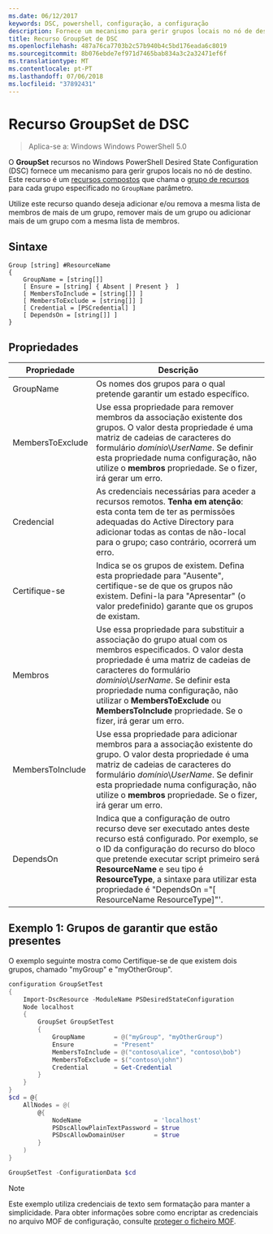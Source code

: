 ```yaml
---
ms.date: 06/12/2017
keywords: DSC, powershell, configuração, a configuração
description: Fornece um mecanismo para gerir grupos locais no nó de destino.
title: Recurso GroupSet de DSC
ms.openlocfilehash: 487a76ca7703b2c57b940b4c5bd176eada6c8019
ms.sourcegitcommit: 8b076ebde7ef971d7465bab834a3c2a32471ef6f
ms.translationtype: MT
ms.contentlocale: pt-PT
ms.lasthandoff: 07/06/2018
ms.locfileid: "37892431"
---
```

# <a name="dsc-groupset-resource"></a>Recurso GroupSet de DSC

> Aplica-se a: Windows Windows PowerShell 5.0

O **GroupSet** recursos no Windows PowerShell Desired State Configuration (DSC) fornece um mecanismo para gerir grupos locais no nó de destino. Este recurso é um [recursos compostos](authoringResourceComposite.md) que chama o [grupo de recursos](groupResource.md) para cada grupo especificado no `GroupName` parâmetro.

Utilize este recurso quando deseja adicionar e/ou remova a mesma lista de membros de mais de um grupo, remover mais de um grupo ou adicionar mais de um grupo com a mesma lista de membros.

## <a name="syntax"></a>Sintaxe

```
Group [string] #ResourceName
{
    GroupName = [string[]]
    [ Ensure = [string] { Absent | Present }  ]
    [ MembersToInclude = [string[]] ]
    [ MembersToExclude = [string[]] ]
    [ Credential = [PSCredential] ]
    [ DependsOn = [string[]] ]
}
```

## <a name="properties"></a>Propriedades

|  Propriedade  |  Descrição   |
|---|---|
| GroupName| Os nomes dos grupos para o qual pretende garantir um estado específico.|
| MembersToExclude| Use essa propriedade para remover membros da associação existente dos grupos. O valor desta propriedade é uma matriz de cadeias de caracteres do formulário *domínio*\\*UserName*. Se definir esta propriedade numa configuração, não utilize o **membros** propriedade. Se o fizer, irá gerar um erro.|
| Credencial| As credenciais necessárias para aceder a recursos remotos. **Tenha em atenção**: esta conta tem de ter as permissões adequadas do Active Directory para adicionar todas as contas de não-local para o grupo; caso contrário, ocorrerá um erro.
| Certifique-se| Indica se os grupos de existem. Defina esta propriedade para "Ausente", certifique-se de que os grupos não existem. Defini-la para "Apresentar" (o valor predefinido) garante que os grupos de existam.|
| Membros| Use essa propriedade para substituir a associação do grupo atual com os membros especificados. O valor desta propriedade é uma matriz de cadeias de caracteres do formulário *domínio*\\*UserName*. Se definir esta propriedade numa configuração, não utilizar o **MembersToExclude** ou **MembersToInclude** propriedade. Se o fizer, irá gerar um erro.|
| MembersToInclude| Use essa propriedade para adicionar membros para a associação existente do grupo. O valor desta propriedade é uma matriz de cadeias de caracteres do formulário *domínio*\\*UserName*. Se definir esta propriedade numa configuração, não utilize o **membros** propriedade. Se o fizer, irá gerar um erro.|
| DependsOn | Indica que a configuração de outro recurso deve ser executado antes deste recurso está configurado. Por exemplo, se o ID da configuração do recurso do bloco que pretende executar script primeiro será __ResourceName__ e seu tipo é __ResourceType__, a sintaxe para utilizar esta propriedade é "DependsOn ="[ ResourceName ResourceType]"'.|

## <a name="example-1-ensuring-groups-are-present"></a>Exemplo 1: Grupos de garantir que estão presentes

O exemplo seguinte mostra como Certifique-se de que existem dois grupos, chamado "myGroup" e "myOtherGroup".

```powershell
configuration GroupSetTest
{
    Import-DscResource -ModuleName PSDesiredStateConfiguration
    Node localhost
    {
        GroupSet GroupSetTest
        {
            GroupName        = @("myGroup", "myOtherGroup")
            Ensure           = "Present"
            MembersToInclude = @("contoso\alice", "contoso\bob")
            MembersToExclude = $("contoso\john")
            Credential       = Get-Credential
        }
    }
}
$cd = @{
    AllNodes = @(
        @{
            NodeName                    = 'localhost'
            PSDscAllowPlainTextPassword = $true
            PSDscAllowDomainUser        = $true
        }
    )
}

GroupSetTest -ConfigurationData $cd
```

> [!NOTE] 
> Este exemplo utiliza credenciais de texto sem formatação para manter a simplicidade. Para obter informações sobre como encriptar as credenciais no arquivo MOF de configuração, consulte [proteger o ficheiro MOF](secureMOF.md).
